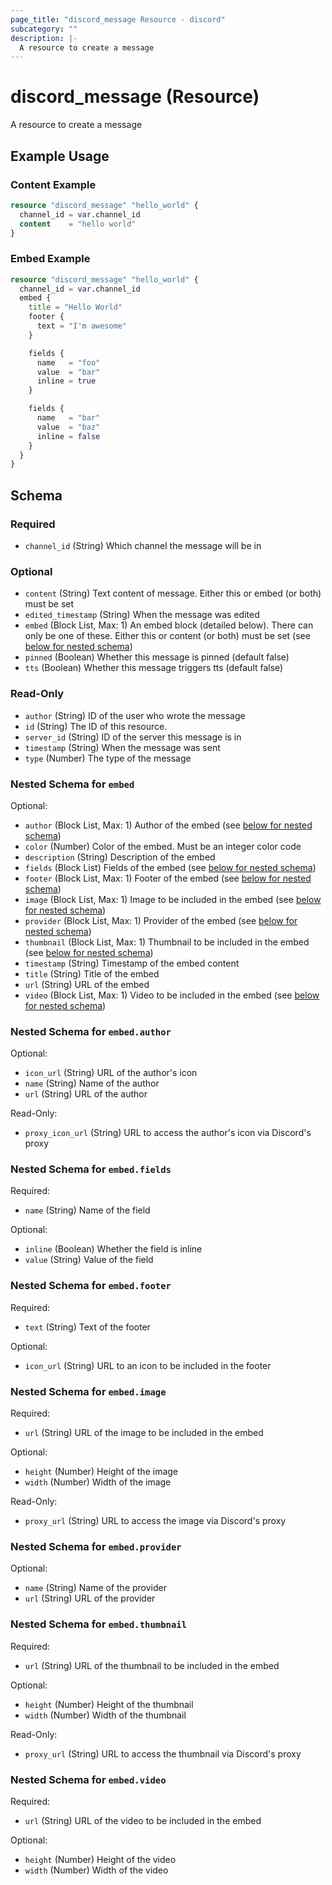 ```yaml
---
page_title: "discord_message Resource - discord"
subcategory: ""
description: |-
  A resource to create a message
---
```


# discord_message (Resource)

A resource to create a message

## Example Usage

### Content Example
```terraform
resource "discord_message" "hello_world" {
  channel_id = var.channel_id
  content    = "hello world"
}
```

### Embed Example
```terraform
resource "discord_message" "hello_world" {
  channel_id = var.channel_id
  embed {
    title = "Hello World"
    footer {
      text = "I'm awesome"
    }

    fields {
      name   = "foo"
      value  = "bar"
      inline = true
    }

    fields {
      name   = "bar"
      value  = "baz"
      inline = false
    }
  }
}
```

<!-- schema generated by tfplugindocs -->
## Schema

### Required

- `channel_id` (String) Which channel the message will be in

### Optional

- `content` (String) Text content of message. Either this or embed (or both) must be set
- `edited_timestamp` (String) When the message was edited
- `embed` (Block List, Max: 1) An embed block (detailed below). There can only be one of these. Either this or content (or both) must be set (see [below for nested schema](#nestedblock--embed))
- `pinned` (Boolean) Whether this message is pinned (default false)
- `tts` (Boolean) Whether this message triggers tts (default false)

### Read-Only

- `author` (String) ID of the user who wrote the message
- `id` (String) The ID of this resource.
- `server_id` (String) ID of the server this message is in
- `timestamp` (String) When the message was sent
- `type` (Number) The type of the message

<a id="nestedblock--embed"></a>
### Nested Schema for `embed`

Optional:

- `author` (Block List, Max: 1) Author of the embed (see [below for nested schema](#nestedblock--embed--author))
- `color` (Number) Color of the embed. Must be an integer color code
- `description` (String) Description of the embed
- `fields` (Block List) Fields of the embed (see [below for nested schema](#nestedblock--embed--fields))
- `footer` (Block List, Max: 1) Footer of the embed (see [below for nested schema](#nestedblock--embed--footer))
- `image` (Block List, Max: 1) Image to be included in the embed (see [below for nested schema](#nestedblock--embed--image))
- `provider` (Block List, Max: 1) Provider of the embed (see [below for nested schema](#nestedblock--embed--provider))
- `thumbnail` (Block List, Max: 1) Thumbnail to be included in the embed (see [below for nested schema](#nestedblock--embed--thumbnail))
- `timestamp` (String) Timestamp of the embed content
- `title` (String) Title of the embed
- `url` (String) URL of the embed
- `video` (Block List, Max: 1) Video to be included in the embed (see [below for nested schema](#nestedblock--embed--video))

<a id="nestedblock--embed--author"></a>
### Nested Schema for `embed.author`

Optional:

- `icon_url` (String) URL of the author's icon
- `name` (String) Name of the author
- `url` (String) URL of the author

Read-Only:

- `proxy_icon_url` (String) URL to access the author's icon via Discord's proxy


<a id="nestedblock--embed--fields"></a>
### Nested Schema for `embed.fields`

Required:

- `name` (String) Name of the field

Optional:

- `inline` (Boolean) Whether the field is inline
- `value` (String) Value of the field


<a id="nestedblock--embed--footer"></a>
### Nested Schema for `embed.footer`

Required:

- `text` (String) Text of the footer

Optional:

- `icon_url` (String) URL to an icon to be included in the footer


<a id="nestedblock--embed--image"></a>
### Nested Schema for `embed.image`

Required:

- `url` (String) URL of the image to be included in the embed

Optional:

- `height` (Number) Height of the image
- `width` (Number) Width of the image

Read-Only:

- `proxy_url` (String) URL to access the image via Discord's proxy


<a id="nestedblock--embed--provider"></a>
### Nested Schema for `embed.provider`

Optional:

- `name` (String) Name of the provider
- `url` (String) URL of the provider


<a id="nestedblock--embed--thumbnail"></a>
### Nested Schema for `embed.thumbnail`

Required:

- `url` (String) URL of the thumbnail to be included in the embed

Optional:

- `height` (Number) Height of the thumbnail
- `width` (Number) Width of the thumbnail

Read-Only:

- `proxy_url` (String) URL to access the thumbnail via Discord's proxy


<a id="nestedblock--embed--video"></a>
### Nested Schema for `embed.video`

Required:

- `url` (String) URL of the video to be included in the embed

Optional:

- `height` (Number) Height of the video
- `width` (Number) Width of the video




